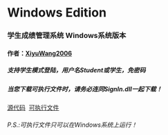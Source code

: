 # Windows Edition
<h3>学生成绩管理系统 Windows系统版本</h3>
<h4>作者：<a href="https://github.com/XiyuWang2006/">XiyuWang2006</a></h4>
<h5>支持学生模式登陆，用户名Student或学生，免密码</h5>
<h5>当您下载可执行文件时，请务必连同SignIn.dll一起下载！</h5>
<p><a href="https://github.com/XiyuWang2006/StudentAchievementManagementSystem/blob/master/WindowsEdition/SAMS_zh-cn.linux.cpp">源代码</a>
  <a href="https://github.com/XiyuWang2006/StudentAchievementManagementSystem/blob/master/WindowsEdition/SAMS_zh-cn.linux.out">可执行文件</a>
</p>
<h6>P.S.:可执行文件只可以在Windows系统上运行！</h6>
